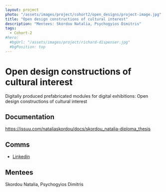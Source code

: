 ```yaml
---
layout: project
photo: "/assets/images/project/cohort2/open_designs/project-image.jpg"
title: "Open design constructions of cultural interest"
description: "Mentees: Skordou Natalia, Psychogyios Dimitris"
tags:
  - Cohort-2
#hero:
  #bgUrl: "/assets/images/project/richard-dispenser.jpg"
  #bgPosition: top
---
```


# Open design constructions of cultural interest

Digitally produced prefabricated modules for digital exhibitions: Open design constructions of cultural interest

## Documentation

https://issuu.com/nataliaskordou/docs/skordou_natalia-diploma_thesis

## Comms

- [Linkedin](https://www.linkedin.com/in/natalia-skordou-55560b232/)


## Mentees
Skordou Natalia, Psychogyios Dimitris 